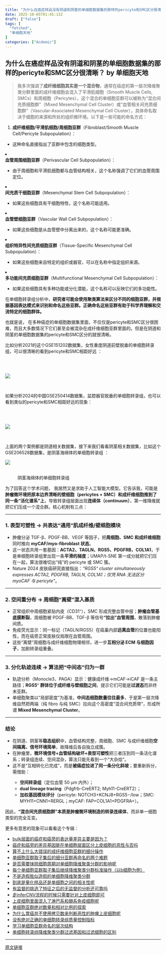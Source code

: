 ```yaml
---
title: "为什么在癌症样品没有阴道和阴茎的单细胞数据集的那样的pericyte和SMC区分很清晰？"
date: 2025-10-05T01:45:13Z
draft: ["false"]
tags: [
  "fetched",
  "单细胞天地"
]
categories: ["Acdemic"]
---
```

为什么在癌症样品没有阴道和阴茎的单细胞数据集的那样的pericyte和SMC区分很清晰？ by 单细胞天地
------
<div><section data-tool="mdnice编辑器" data-website="https://www.mdnice.com" data-pm-slice="0 0 []"><blockquote><p><span leaf="">我多次强调了</span><strong><span leaf="">成纤维细胞其实是一个混合物</span></strong><span leaf="">，通常在癌症的第一层次降维聚类分群里面的成纤维细胞会混入了平滑肌细胞（Smooth Muscle Cells, SMCs）和周细胞（Pericytes），这个混合的单细胞亚群可以被称为“混合间充质细胞群”（Mixed Mesenchymal Cell Cluster）或“血管相关间充质细胞群”（Vascular-Associated Mesenchymal Cell Cluster），具体命名取决于细胞的来源和所处的组织微环境。以下是一些可能的命名方式：</span></p></blockquote><ol><li><section><strong><span leaf="">成纤维细胞/平滑肌细胞/周细胞亚群</span></strong><span leaf="">（Fibroblast/Smooth Muscle Cell/Pericyte Subpopulation）：</span></section></li></ol><ul><li><section><span leaf="">这种命名直接指出了亚群中包含的细胞类型。</span></section></li></ul><li><section><strong><span leaf="">血管周围细胞亚群</span></strong><span leaf="">（Perivascular Cell Subpopulation）：</span></section></li><ul><li><section><span leaf="">由于周细胞和平滑肌细胞都与血管结构相关，这个名称强调了它们的血管周围定位。</span></section></li></ul><li><section><strong><span leaf="">间充质干细胞亚群</span></strong><span leaf="">（Mesenchymal Stem Cell Subpopulation）：</span></section></li><ul><li><section><span leaf="">如果这些细胞具有干细胞特性，这个名称可能适用。</span></section></li></ul><li><section><strong><span leaf="">血管壁细胞亚群</span></strong><span leaf="">（Vascular Wall Cell Subpopulation）：</span></section></li><ul><li><section><span leaf="">如果这些细胞是从血管壁中分离出来的，这个名称可能更准确。</span></section></li></ul><li><section><strong><span leaf="">组织特异性间充质细胞亚群</span></strong><span leaf="">（Tissue-Specific Mesenchymal Cell Subpopulation）：</span></section></li><ul><li><section><span leaf="">如果这些细胞来自特定的组织或器官，可以在名称中指定组织来源。</span></section></li></ul><li><section><strong><span leaf="">多功能间充质细胞亚群</span></strong><span leaf="">（Multifunctional Mesenchymal Cell Subpopulation）：</span></section></li><ul><li><section><span leaf="">如果这些细胞具有多种功能或分化潜能，这个名称可以反映它们的多功能性。</span></section></li></ul><p data-tool="mdnice编辑器"><span leaf="">在单细胞转录组分析中，</span><strong><span leaf="">研究者可能会使用聚类算法来区分不同的细胞亚群，并根据基因表达模式来识别和命名这些亚群。正确命名这些亚群有助于科学界理解和交流特定的细胞群体。</span></strong></p><p data-tool="mdnice编辑器"><span leaf="">也就是说， 在多种癌症的单细胞数据集里面，不仅仅是pericyte和SMC区分很困难，而且大多数情况下它们甚至会被混杂在成纤维细胞亚群里面的。但是在阴道和阴茎的单细胞数据集的pericyte和SMC区分的就很清晰。</span></p><p data-tool="mdnice编辑器"><span leaf="">比如分析2021的这个GSE151202数据集，女性重度阴道前壁脱垂的单细胞转录组，可以很清晰的看到pericyte和SMC相距好远 ：</span></p><figure data-tool="mdnice编辑器"><span leaf=""><br></span><figcaption><span leaf=""><br></span></figcaption></figure></section><section nodeleaf=""><img data-imgfileid="100049267" data-s="300,640" data-src="https://mmbiz.qpic.cn/mmbiz_png/siaia0BDGJdjT2IiaxZIqOXXjl5KA7GXVcIxzicnXQPiaZ5jIsDvoetmdIh9nx9fayUXOF8b7LY9ZlAT5mA1ACyujmw/640?wx_fmt=png&amp;from=appmsg" data-type="png" type="block" src="https://mmbiz.qpic.cn/mmbiz_png/siaia0BDGJdjT2IiaxZIqOXXjl5KA7GXVcIxzicnXQPiaZ5jIsDvoetmdIh9nx9fayUXOF8b7LY9ZlAT5mA1ACyujmw/640?wx_fmt=png&amp;from=appmsg"></section><section data-tool="mdnice编辑器" data-website="https://www.mdnice.com" data-pm-slice="0 0 []"><figure data-tool="mdnice编辑器"><figcaption><span leaf=""><br></span></figcaption></figure><p data-tool="mdnice编辑器"><span leaf="">如果分析2024的中国GSE250414数据集，盆腔器官脱垂的单细胞转录组，也可以看到类似的pericyte和SMC相距好远的现象：</span></p><figure data-tool="mdnice编辑器"><span leaf=""><br></span><figcaption><span leaf=""><br></span></figcaption></figure></section><section nodeleaf=""><img data-imgfileid="100049269" data-s="300,640" data-src="https://mmbiz.qpic.cn/mmbiz_png/siaia0BDGJdjT2IiaxZIqOXXjl5KA7GXVcI1WKKANsrlNT72VszNEhcfCy1mSf4gJRRr9wHtaFRw3diadtl1SgpW2Q/640?wx_fmt=png&amp;from=appmsg" data-type="png" type="block" src="https://mmbiz.qpic.cn/mmbiz_png/siaia0BDGJdjT2IiaxZIqOXXjl5KA7GXVcI1WKKANsrlNT72VszNEhcfCy1mSf4gJRRr9wHtaFRw3diadtl1SgpW2Q/640?wx_fmt=png&amp;from=appmsg"></section><section data-tool="mdnice编辑器" data-website="https://www.mdnice.com" data-pm-slice="0 0 []"><figure data-tool="mdnice编辑器"><figcaption><span leaf=""><br></span></figcaption></figure><p data-tool="mdnice编辑器"><span leaf="">上面的两个案例都是阴道相关数据集，接下来我们看看阴茎相关数据集，比如这个GSE206528数据集，是阴茎海绵体的单细胞转录组 ：</span></p><section nodeleaf=""><img data-imgfileid="100049270" data-s="300,640" data-src="https://mmbiz.qpic.cn/mmbiz_png/siaia0BDGJdjT2IiaxZIqOXXjl5KA7GXVcI6X0t8ScDibbdhWGfr1RxCrtQ3f4YibwdP1GMckGS0TlbrSfnddoElS3g/640?wx_fmt=png&amp;from=appmsg" data-type="png" type="block" src="https://mmbiz.qpic.cn/mmbiz_png/siaia0BDGJdjT2IiaxZIqOXXjl5KA7GXVcI6X0t8ScDibbdhWGfr1RxCrtQ3f4YibwdP1GMckGS0TlbrSfnddoElS3g/640?wx_fmt=png&amp;from=appmsg"></section><figure data-tool="mdnice编辑器"><span leaf=""><br></span><figcaption><span leaf="">阴茎海绵体的单细胞转录组</span></figcaption></figure><p data-tool="mdnice编辑器"><span leaf="">为了回答这个学术问题， 我居然又是求助于人工智能大模型。它告诉我，可能是</span><strong><span leaf="">肿瘤微环境把原本边界清晰的壁细胞（pericytes + SMC）和成纤维细胞推到了同一条“活化谱系”上</span></strong><span leaf="">，导致转录组层面出现</span><strong><span leaf="">连续体（continuum）</span></strong><span leaf="">，第一维降维就把它们压成一个混合群。核心机制有三点：</span></p><hr><h3 data-tool="mdnice编辑器"><span><span leaf="">1. 表型可塑性 → 共表达“通用”肌成纤维/壁细胞模块</span></span></h3><ul><li><section><span leaf="">肿瘤分泌 TGF-β、PDGF-BB、VEGF 等因子，把</span><strong><span leaf="">周细胞、SMC 和成纤维细胞</span></strong><span leaf="">同时推向 </span><strong><span leaf="">myCAF/myo-fibroblast 状态</span></strong><span leaf="">。</span></section></li><li><section><span leaf="">这一状态共用一套基因：</span><strong><span leaf="">ACTA2、TAGLN、RGS5、PDGFRB、COL1A1</span></strong><span leaf="">，于是单细胞转录组里出现一条</span><strong><span leaf="">平滑的梯度</span></strong><span leaf="">；UMAP/t-SNE 第一成分就把它们压在一起，算法很难切出“纯”的 pericyte 或 SMC 簇。</span></section></li><li><section><span leaf="">Nature 2024 皮肤癌研究直接指出：</span><em><span leaf="">“RGS5⁺ cluster simultaneously expresses ACTA2, PDGFRB, TAGLN, COL1A1；仅凭 RNA 无法区分 myoCAF 与 pericyte”</span></em><span leaf="">。</span></section></li></ul><hr><h3 data-tool="mdnice编辑器"><span><span leaf="">2. 空间重分布 → 周细胞“离壁”混入基质</span></span></h3><ul><li><section><span leaf="">正常组织中周细胞紧贴内皮（CD31⁺），SMC 形成完整血管中层；</span><strong><span leaf="">肿瘤血管基底膜断裂</span></strong><span leaf="">，周细胞被 PDGF-BB、TGF-β 等信号</span><strong><span leaf="">“拉出”血管周围</span></strong><span leaf="">，散落到肿瘤间质。</span></section></li><li><section><span leaf="">免疫荧光显示：同一标记（TAGLN/RGS5）在癌巢内部</span><strong><span leaf="">远离血管</span></strong><span leaf="">的位置也能阳性，而在癌旁正常皮肤仅局限在血管周围。</span></section></li><li><section><span leaf="">这些“离壁”周细胞与成纤维细胞物理相邻，进一步</span><strong><span leaf="">互相分泌 ECM 与细胞因子</span></strong><span leaf="">，加剧转录组重叠。</span></section></li></ul><hr><h3 data-tool="mdnice编辑器"><span><span leaf="">3. 分化轨迹连续 → 算法把“中间态”归为一群</span></span></h3><ul><li><section><span leaf="">轨迹分析（Monocle3、PAGA）显示：健康成纤维→mCAF→iCAF 是一条主路径；</span><strong><span leaf="">RGS5⁺ 群体位于成纤维与壁细胞之间</span></strong><span leaf="">，提示它们可能是</span><strong><span leaf="">过渡态</span></strong><span leaf="">而非终末亚群。</span></section></li><li><section><span leaf="">单细胞聚类以“局部密度”为基准，</span><strong><span leaf="">中间态细胞数量往往最多</span></strong><span leaf="">，于是第一层次降维自然把两端（纯 fibro 与纯 SMC）拉向这个高密度“混合间充质带”，形成所谓 </span><strong><span leaf="">Mixed Mesenchymal Cluster</span></strong><span leaf="">。</span></section></li></ul><hr><h3 data-tool="mdnice编辑器"><span><span leaf="">结论</span></span></h3><ul><li><section><span leaf="">在阴道、阴茎等</span><strong><span leaf="">稳态组织</span></strong><span leaf="">中，血管结构完整，周细胞、SMC 与成纤维细胞</span><strong><span leaf="">空间隔离、信号环境简单</span></strong><span leaf="">，故降维后各自独立成簇。</span></section></li><li><section><span leaf="">在肿瘤里，</span><strong><span leaf="">微环境信号+血管结构破坏+表型可塑性</span></strong><span leaf="">把三者压到同一条活化谱系；转录组连续、空间混杂，算法只能先看到一个“大杂烩”。</span></section></li><li><section><span leaf="">这不是“互相转化已完成”，而是</span><strong><span leaf="">被癌症拉进了同一条分化斜坡</span></strong><span leaf="">；要重新拆分，需借助：</span></section></li><ul><li><section><strong><span leaf="">空间转录组</span></strong><span leaf="">（定位血管 50 μm 内外）；</span></section></li><li><section><strong><span leaf="">dual lineage tracing</span></strong><span leaf="">（Pdgfrb-CreERT2; Myh11-CreERT2）；</span></section></li><li><section><strong><span leaf="">加权基因模块评分</span></strong><span leaf="">（pericyte: NOTCH3+KCNJ8+RGS5−/low；SMC: MYH11+CNN1+RERGL；myCAF: FAP+COL1A1+PDGFRA+）。</span></section></li></ul></ul><p data-tool="mdnice编辑器"><span leaf="">因此，</span><strong><span leaf="">“混合间充质细胞群”本质是肿瘤微环境制造的转录连续体</span></strong><span leaf="">，而非单一细胞类型的完全互变。</span></p><p data-tool="mdnice编辑器"><span leaf="">更多有意思的现象可以看看这个专辑：</span></p><ul><li><section><span leaf=""><a target="_blank" href="http://mp.weixin.qq.com/s?__biz=MzAxMDkxODM1Ng==&amp;mid=2247533901&amp;idx=1&amp;sn=f75b502338c5deca78742215e4919140&amp;chksm=9b4b05f6ac3c8ce0bd823066c1e4acc4f79bc9439bb35377ecda8408f713ce5bace1eac824f9&amp;scene=21#wechat_redirect" textvalue="" linktype="text" data-linktype="2">bulk层面的癌症和癌旁的表达量差异主要是因为？</a></span></section></li><li><section><span leaf=""><a target="_blank" href="http://mp.weixin.qq.com/s?__biz=MzAxMDkxODM1Ng==&amp;mid=2247533814&amp;idx=1&amp;sn=b80a8259229099658b7c19f77b929779&amp;chksm=9b4b044dac3c8d5bd35c957d9044afa6631857e1ed141f77af7a5bdc76ee0f1557762641ea16&amp;scene=21#wechat_redirect" textvalue="" linktype="text" data-linktype="2">癌症和癌旁的差异基因能在单细胞层面区分上皮细胞的恶性与否吗</a></span></section></li><li><section><span leaf=""><a target="_blank" href="http://mp.weixin.qq.com/s?__biz=MzAxMDkxODM1Ng==&amp;mid=2247533802&amp;idx=1&amp;sn=2a013d09df7d62a25b2189272e4b4ef0&amp;chksm=9b4b0451ac3c8d473401141c6c98eef5783dbfb3ab5f811d9e4825855ee1369134becc22a485&amp;scene=21#wechat_redirect" textvalue="" linktype="text" data-linktype="2">算不上什么大错误的成纤维细胞亚群的细分操作</a></span></section></li><li><section><span leaf=""><a target="_blank" href="http://mp.weixin.qq.com/s?__biz=MzAxMDkxODM1Ng==&amp;mid=2247533801&amp;idx=1&amp;sn=d7608e9688c1166a1dfb3194c4837596&amp;chksm=9b4b0452ac3c8d44737b518b80596ac9320157f41e327af5d22bfa936c8bba1b1248187b7dc3&amp;scene=21#wechat_redirect" textvalue="" linktype="text" data-linktype="2">单细胞亚群取子集后的细分亚群再命名的两个难题</a></span></section></li><li><section><span leaf=""><a target="_blank" href="http://mp.weixin.qq.com/s?__biz=MzAxMDkxODM1Ng==&amp;mid=2247533792&amp;idx=1&amp;sn=6d775ed2fdfef1f0e522a003e3b82366&amp;chksm=9b4b045bac3c8d4d2d915dadf7db844d23de001234764a33b945ee86723db8e4d0f21178d9ad&amp;scene=21#wechat_redirect" textvalue="" linktype="text" data-linktype="2">是否需要抹除细胞周期对单细胞降维聚类分群的影响呢</a></span></section></li><li><section><span leaf=""><a target="_blank" href="http://mp.weixin.qq.com/s?__biz=MzAxMDkxODM1Ng==&amp;mid=2247533695&amp;idx=1&amp;sn=0d9757a46ae14c0b0486430da35715c3&amp;chksm=9b4b04c4ac3c8dd258dddf5f6b87e13f313e88ec2af90b7824f16d31c34fb62d04a7f1764c53&amp;scene=21#wechat_redirect" textvalue="" linktype="text" data-linktype="2">每个单细胞亚群取子集后继续降维聚类分群标准操作（以b细胞为例）</a></span></section></li><li><section><span leaf=""><a target="_blank" href="http://mp.weixin.qq.com/s?__biz=MzAxMDkxODM1Ng==&amp;mid=2247533646&amp;idx=1&amp;sn=856149a09714e5b38d4aa3b4a566a07f&amp;chksm=9b4b04f5ac3c8de3b9b3e736376ae9ffd81dc40bf790b64490b993bed62f7f3688cac52e199a&amp;scene=21#wechat_redirect" textvalue="" linktype="text" data-linktype="2">不是造假胜似造假的单细胞降维聚类分群</a></span></section></li><li><section><span leaf=""><a target="_blank" href="http://mp.weixin.qq.com/s?__biz=MzAxMDkxODM1Ng==&amp;mid=2247533597&amp;idx=1&amp;sn=81cd698d29598126a270422bfca43735&amp;chksm=9b4b04a6ac3c8db0927bc5b1336d2ee0bf9fa105ff5161eeaf20ce487d0c549fc7fb4eb0590c&amp;scene=21#wechat_redirect" textvalue="" linktype="text" data-linktype="2">到底是量化样品还是单细胞之间的相关性呢</a></span></section></li><li><section><span leaf=""><a target="_blank" href="http://mp.weixin.qq.com/s?__biz=MzAxMDkxODM1Ng==&amp;mid=2247533595&amp;idx=1&amp;sn=87d9f3e71c78a803c356c30a6a4b6a89&amp;chksm=9b4b04a0ac3c8db6ce9fd508de88f0a238f22388bb049e39ee698bde21eaf0e565df79bb9ba8&amp;scene=21#wechat_redirect" textvalue="" linktype="text" data-linktype="2">有监督的挑选了特征之后的无监督的分析还可靠吗</a></span></section></li><li><section><span leaf=""><a target="_blank" href="http://mp.weixin.qq.com/s?__biz=MzAxMDkxODM1Ng==&amp;mid=2247533529&amp;idx=1&amp;sn=6c050003bd24d8aa372bc42e515dbfe9&amp;chksm=9b4b0362ac3c8a74e241ce3880b5158393ae2afd816bbf59d4e38c7720809f1e7b9b8e3cce44&amp;scene=21#wechat_redirect" textvalue="" linktype="text" data-linktype="2">走inferCNV流程的时候只需要针对上皮细胞即可</a></span></section></li><li><section><span leaf=""><a target="_blank" href="http://mp.weixin.qq.com/s?__biz=MzAxMDkxODM1Ng==&amp;mid=2247533528&amp;idx=1&amp;sn=c731c51a3478151b7eaa040b4ad19e44&amp;chksm=9b4b0363ac3c8a751f4636764e1a1c23fea8ff87a88692fb057605ff8f6beee7f7bb1cd49de3&amp;scene=21#wechat_redirect" textvalue="" linktype="text" data-linktype="2">上皮细胞里面混入了淋巴系和髓系免疫细胞呢</a></span></section></li><li><section><span leaf=""><a target="_blank" href="http://mp.weixin.qq.com/s?__biz=MzAxMDkxODM1Ng==&amp;mid=2247533143&amp;idx=1&amp;sn=22df46273ed9fbc5dd70bcd4f7554eb8&amp;chksm=9b4b02ecac3c8bfa86c14cf30c011f74d6a4b75a1b63fcc406c1d96b63ff07150723fc070782&amp;scene=21#wechat_redirect" textvalue="" linktype="text" data-linktype="2">单细胞亚群绝对数量和相对比例的探索</a></span></section></li><li><section><span leaf=""><a target="_blank" href="http://mp.weixin.qq.com/s?__biz=MzAxMDkxODM1Ng==&amp;mid=2247533121&amp;idx=1&amp;sn=e898d5d3df5da109ce55a7c5c7f7c02a&amp;chksm=9b4b02faac3c8becec76d63636dfa65a25e55831a8bdd201aee58a836898cd818f3c7044e275&amp;scene=21#wechat_redirect" textvalue="" linktype="text" data-linktype="2">为什么胃癌并不使用拷贝数来判断恶性的肿瘤上皮细胞呢</a></span></section></li><li><section><span leaf=""><a target="_blank" href="http://mp.weixin.qq.com/s?__biz=MzAxMDkxODM1Ng==&amp;mid=2247533087&amp;idx=1&amp;sn=0397ea00da43ef1de3dc5119480b4692&amp;chksm=9b4b02a4ac3c8bb2087905de870e9282287b2740c818cffcae65ab1b937e2501945554a3ebb9&amp;scene=21#wechat_redirect" textvalue="" linktype="text" data-linktype="2">没有绝对正确的单细胞转录组质量控制指标</a></span></section></li><li><section><span leaf=""><a target="_blank" href="http://mp.weixin.qq.com/s?__biz=MzAxMDkxODM1Ng==&amp;mid=2247533061&amp;idx=1&amp;sn=de67737df31c0302667d9c7a75214415&amp;chksm=9b4b02beac3c8ba808c045ae05000e1f5d0bd64968130f2087a5a4e093007e3941ccf6537120&amp;scene=21#wechat_redirect" textvalue="" linktype="text" data-linktype="2">学习单细胞亚群命名的层次结构</a></span></section></li><li><section><span leaf=""><a target="_blank" href="http://mp.weixin.qq.com/s?__biz=MzAxMDkxODM1Ng==&amp;mid=2247533053&amp;idx=1&amp;sn=bd155638b280e875dcae14622198b65b&amp;chksm=9b4b0146ac3c8850fac064f7f71e7a3c26471405b60e70279add963b51df8ac40c2b4f689f60&amp;scene=21#wechat_redirect" textvalue="" linktype="text" data-linktype="2">单细胞转录组降维聚类分群过滤基因和过滤细胞的区别</a></span></section></li></ul></section><p><mp-style-type data-value="3"></mp-style-type></p></div>  
<hr>
<a href="https://mp.weixin.qq.com/s/g6Dzi14FOHzk1psJksfw-Q",target="_blank" rel="noopener noreferrer">原文链接</a>
